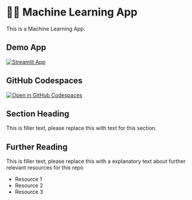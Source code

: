 # 🐱‍💻 Machine Learning App

This is a Machine Learning App.

## Demo App

[![Streamlit App](https://static.streamlit.io/badges/streamlit_badge_black_white.svg)](https://ss-machinelearning.streamlit.app/)

## GitHub Codespaces

[![Open in GitHub Codespaces](https://github.com/codespaces/badge.svg)](https://codespaces.new/streamlit/app-starter-kit?quickstart=1)

## Section Heading

This is filler text, please replace this with text for this section.

## Further Reading

This is filler text, please replace this with a explanatory text about further relevant resources for this repo
- Resource 1
- Resource 2
- Resource 3
